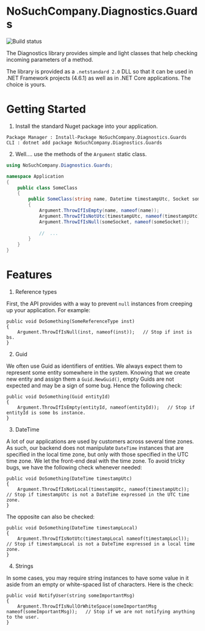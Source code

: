 # NoSuchCompany.Diagnostics.Guards #

![Build status](https://nosuchcompany.visualstudio.com/NoSuchCompany.Diagnostics/_apis/build/status/NoSuchCompany.Diagnostics-master?branch=master)

The Diagnostics library provides simple and light classes that help checking incoming parameters of a method.

The library is provided as a `.netstandard 2.0` DLL so that it can be used in .NET Framework projects (4.6.1) as well as in .NET Core applications. The choice is yours.


# Getting Started #

1. Install the standard Nuget package into your application.

```
Package Manager : Install-Package NoSuchCompany.Diagnostics.Guards
CLI : dotnet add package NoSuchCompany.Diagnostics.Guards
```

2. Well.... use the methods of the `Argument` static class.

```csharp
using NoSuchCompany.Diagnostics.Guards;

namespace Application
{
    public class SomeClass
    {
        public SomeClass(string name, Datetime timestampUtc, Socket someSocket)
        {
            Argument.ThrowIfIsEmpty(name, nameof(name));
            Argument.ThrowIfIsNotUtc(timestampUtc, nameof(timestampUtc));
            Argument.ThrowIfIsNull(someSocket, nameof(someSocket));
            
            //  ...            
        }
    }
}
```



# Features #

1. Reference types

First, the API provides with a way to prevent ```null``` instances from creeping up your application. For example:

```
public void DoSomething(SomeReferenceType inst)
{
    Argument.ThrowIfIsNull(inst, nameof(inst));   // Stop if inst is bs.
}
```

2. Guid

We often use Guid as identifiers of entities. We always expect them to represent some entity somewhere in the system. Knowing that we create new entity and assign them a ```Guid.NewGuid()```, empty Guids are not expected and may be a sign of some bug. Hence the following check:

```
public void DoSomething(Guid entityId)
{
    Argument.ThrowIfIsEmpty(entityId, nameof(entityId));   // Stop if entityId is some bs instance.
}
```

3. DateTime

A lot of our applications are used by customers across several time zones. As such, our backend does not manipulate ```DateTime``` instances that are specified in the local time zone, but only with those specified in the UTC time zone. We let the front-end deal with the time zone. To avoid tricky bugs, we have the following check whenever needed:


```
public void DoSomething(DateTime timestampUtc)
{
    Argument.ThrowIfIsNotLocal(timestampUtc, nameof(timestampUtc));   // Stop if timestampUtc is not a DateTime expressed in the UTC time zone.
}
```

The opposite can also be checked:

```
public void DoSomething(DateTime timestampLocal)
{
    Argument.ThrowIfIsNotUtc(timestampLocal nameof(timestampLocl));   // Stop if timestampLocal is not a DateTime expressed in a local time zone.
}
```

4. Strings

In some cases, you may require string instances to have some value in it aside from an empty or white-spaced list of characters. Here is the check:

```
public void NotifyUser(string someImportantMsg)
{
    Argument.ThrowIfIsNullOrWhiteSpace(someImportantMsg nameof(someImportantMsg));   // Stop if we are not notifying anything to the user.
}
```
